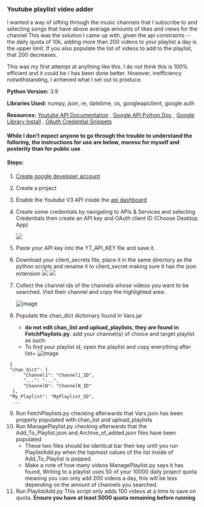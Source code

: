  ### Youtube playlist video adder
 I wanted a way of sifting through the music channels that I subscribe to and selecting songs that have above average amounts of likes and views for the channel
 This was the solution I came up with, given the api constraints -- the daily quota of 10k, adding more than 200 videos to your playlist a day is the upper limit.
 If you also populate the list of videos to add to the playlist, that 200 decreases.
 
 This was my first attempt at anything like this. I do not think this is 100% efficient and it could be / has been done better. However, inefficiency notwithstanding, I achieved what I set out to produce. 

**Python Version:** 3.9  

**Libraries Used:** numpy, json, re, datetime, os, googleapiclient, google auth

**Resources:** [Youtube API Documentation](https://developers.google.com/youtube) , [Google API Python Doc](https://github.com/googleapis/google-api-python-client/blob/master/docs/README.md) , [Google Library Install](https://developers.google.com/webmaster-tools/search-console-api-original/v3/libraries#python) , [OAuth Credential Snippets](https://gist.github.com/CoreyMSchafer/ea5e3129b81f47c7c38eb9c2e6ddcad7)

#### While I don't expect anyone to go through the trouble to understand the folloring, the instructions for use are below, moreso for myself and posterity than for public use
#### Steps:

1. [Create google developer account](https://console.developers.google.com/)
2. Create a project
3. Enable the Youtube V3 API inside the [api dashboard](https://console.cloud.google.com/apis/dashboard)
4. Create some credentials by navigating to APIs & Services and selecting Credentials then create an API key and OAuth client ID (Choose Desktop App)
   
   ![](https://user-images.githubusercontent.com/68555817/125516496-3d53f90a-11c0-4efa-bb15-b18af14a117b.png)
5. Paste your API key into the YT_API_KEY file and save it.
6. Download your client_secrets file, place it in the same directory as the python scripts and rename it to client_secret making sure it has the json extension
   ![](https://user-images.githubusercontent.com/68555817/125517152-d7f64c8d-c680-4b0c-b7ac-93751f133023.png)
   ![](https://user-images.githubusercontent.com/68555817/125517213-f9ce7e22-1e1a-4a9c-b0c5-3f776a55f6e8.png)
7. Collect the channel ids of the channels whose videos you want to be searched. Visit their channel and copy the highlighted area:
   
   ![image](https://user-images.githubusercontent.com/68555817/125517945-7e13c606-5207-4b8d-95a2-9f0a43f717f4.png)
8. Populate the chan_dict dictionary found in Vars.jar
   - **do not edit chan_list and upload_playlists, they are found in FetchPlaylists.py**. add your channel(s) of choice and target playlist as such:   
   - To find your playlist id, open the playlist and copy everything after list=
   ![image](https://user-images.githubusercontent.com/68555817/125520068-250ec50e-7110-4083-9702-fb260aa9e87d.png)

  ```
   {
   "chan_dict": {
        "Channel1": "Channel1_ID",
        "...": "...",
        "ChannelN": "ChannelN_ID"
    },
   "My_Playlist": "MyPlaylist_ID",
    ...
  ```
  
9. Run FetchPlaylists.py checking afterwards that Vars.json has been properly populated with chan_list and upload_playlists
10. Run ManagePlaylist.py checking afterwards that the Add_To_Playlist.json and Archive_of_added.json files have been populated
    - These two files should be identical bar their key until you run PlaylistAdd.py when the topmost values of the list inside of Add_To_Playlist is popped.
    - Make a note of how many videos ManagePlaylist.py says it has found, Writing to a playlist uses 50 of your 10000 daily project quota meaning you can only add 200 videos a day, this will be less depending on the amount of channels you searched. 
11. Run PlaylistAdd.py This script only adds 100 videos at a time to save on quota. **Ensure you have at least 5000 quota remaining before running**
